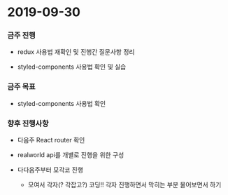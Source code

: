 # 2019-09-30

### 금주 진행

- redux 사용법 재확인 및 진행간 질문사항 정리

- styled-components 사용법 확인 및 실습

### 금주 목표

- styled-components 사용법 확인

### 향후 진행사항

- 다음주 React router 확인

- realworld api를 개별로 진행을 위한 구성

- 다다음주부터 모각코 진행

  - 모여서 각자(? 각잡고?) 코딩!! 각자 진행하면서 막히는 부분 물어보면서 하기
